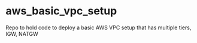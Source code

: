 # aws_basic_vpc_setup
Repo to hold code to deploy a basic AWS VPC setup that has multiple tiers, IGW, NATGW
